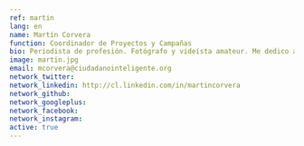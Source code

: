 ```yaml
---
ref: martin
lang: en
name: Martín Corvera
function: Coordinador de Proyectos y Campañas
bio: Periodista de profesión. Fotógrafo y videísta amateur. Me dedico a comunicar porque la información es de todos y todas.
image: martin.jpg
email: mcorvera@ciudadanointeligente.org
network_twitter:
network_linkedin: http://cl.linkedin.com/in/martincorvera
network_github:
network_googleplus:
network_facebook:
network_instagram:
active: true
---
```

